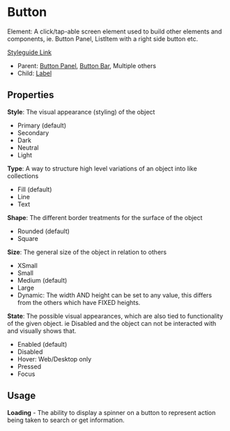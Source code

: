 # Button

Element: A click/tap-able screen element used to build other elements and components, ie. Button Panel, ListItem with a right side button etc.

[Styleguide Link](https://zpl.io/bzd5mvA)

- Parent: [Button Panel](https://github.com/able-app/docs/blob/d689178b930c7095c750671b112985ac09eccd08/controls/components/button-panel.md), [Button Bar](https://github.com/able-app/docs/blob/aee80ae89e01c173ca7abfc88b9e2cdac7acf5d8/controls/%CE%B5%20elements/button/button-bar.md), Multiple others
- Child: [Label](https://github.com/able-app/docs/blob/8cd03de6556a6ec1dcd98dc8c2230863c5dba43c/controls/%CE%B5%20elements/label.md)

## Properties

**Style**: The visual appearance (styling) of the object

- Primary (default)
- Secondary
- Dark
- Neutral
- Light

**Type**: A way to structure high level variations of an object into like collections

- Fill (default)
- Line
- Text

**Shape**: The different border treatments for the surface of the object

- Rounded (default)
- Square

**Size**: The general size of the object in relation to others

- XSmall
- Small
- Medium (default)
- Large
- Dynamic: The width AND height can be set to any value, this differs from the others which have FIXED heights.

**State**: The possible visual appearances, which are also tied to functionality of the given object. ie Disabled and the object can not be interacted with and visually shows that.

- Enabled (default)
- Disabled
- Hover: Web/Desktop only
- Pressed
- Focus

## Usage

**Loading** - The ability to display a spinner on a button to represent action being taken to search or get information.
